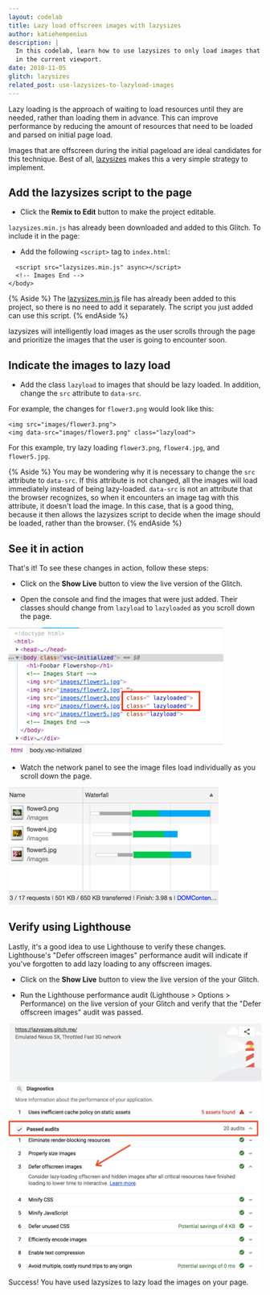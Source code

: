 ```yaml
---
layout: codelab
title: Lazy load offscreen images with lazysizes
author: katiehempenius
description: |
  In this codelab, learn how to use lazysizes to only load images that are
  in the current viewport.
date: 2018-11-05
glitch: lazysizes
related_post: use-lazysizes-to-lazyload-images
---
```


Lazy loading is the approach of waiting to load resources until they are needed,
rather than loading them in advance. This can improve performance by reducing
the amount of resources that need to be loaded and parsed on initial page load.

Images that are offscreen during the initial pageload are ideal candidates for
this technique. Best of all, [lazysizes](https://github.com/aFarkas/lazysizes)
makes this a very simple strategy to implement.

## Add the lazysizes script to the page

- Click the **Remix to Edit** button to make the project editable.

`lazysizes.min.js` has already been downloaded and added to this Glitch. To
include it in the page:

- Add the following `<script>` tag to `index.html`:

```html/0
  <script src="lazysizes.min.js" async></script>
  <!-- Images End -->
</body>
```

{% Aside %}
The [lazysizes.min.js](https://raw.githubusercontent.com/aFarkas/lazysizes/gh-pages/lazysizes.min.js)
file has already been added to this project, so there is no need to add it
separately. The script you just added can use this script.
{% endAside %}

lazysizes will intelligently load images as the user scrolls through the page
and prioritize the images that the user is going to encounter soon.

## Indicate the images to lazy load

- Add the class `lazyload` to images that should be lazy loaded. In addition,
  change the `src` attribute to `data-src`.

For example, the changes for `flower3.png` would look like this:

```html/1/0
<img src="images/flower3.png">
<img data-src="images/flower3.png" class="lazyload">
```

For this example, try lazy loading `flower3.png`, `flower4.jpg`, and
`flower5.jpg`.

{% Aside %}
You may be wondering why it is necessary to change the `src` attribute to
`data-src`. If this attribute is not changed, all the images will load
immediately instead of being lazy-loaded. `data-src` is not an attribute that
the browser recognizes, so when it encounters an image tag with this attribute,
it doesn't load the image. In this case, that is a good thing, because it then
allows the lazysizes script to decide when the image should be loaded, rather
than the browser.
{% endAside %}

## See it in action

That's it! To see these changes in action, follow these steps:

- Click on the **Show Live** button to view the live version of the Glitch.

- Open the console and find the images that were just added. Their classes
  should change from `lazyload` to `lazyloaded` as you scroll down the page.

![Images being lazy loaded](./lazyload-console.png)

- Watch the network panel to see the image files load individually as you scroll
  down the page.

![Images being lazy loaded](./lazysizes-waterfall.png)

## Verify using Lighthouse

Lastly, it's a good idea to use Lighthouse to verify these changes. Lighthouse's
"Defer offscreen images" performance audit will indicate if you've forgotten to
add lazy loading to any offscreen images.

- Click on the **Show Live** button to view the live version of the your Glitch.

- Run the Lighthouse performance audit (Lighthouse > Options > Performance) on
  the live version of your Glitch and verify that the "Defer offscreen images"
  audit was passed.

![Passing 'Efficiently encode images' audit in Lighthouse](./lighthouse_passing.png)

Success! You have used lazysizes to lazy load the images on your page.
